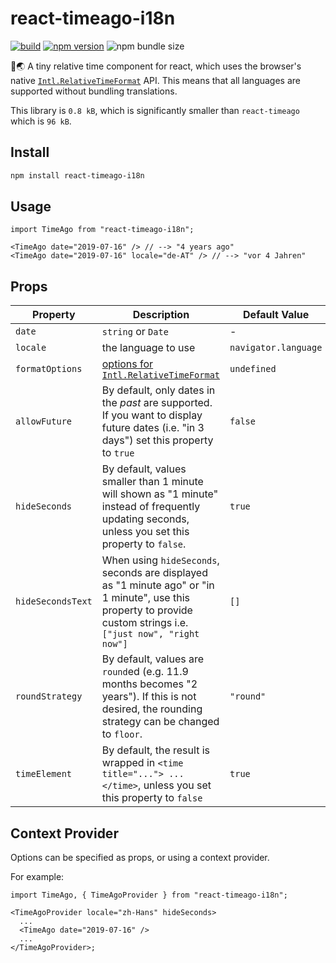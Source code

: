 # react-timeago-i18n

[![build](https://github.com/k-yle/react-timeago-i18n/actions/workflows/ci.yml/badge.svg)](https://github.com/k-yle/react-timeago-i18n/actions/workflows/ci.yml)
[![npm version](https://badge.fury.io/js/react-timeago-i18n.svg)](https://badge.fury.io/js/react-timeago-i18n)
![npm bundle size](https://img.shields.io/bundlephobia/minzip/react-timeago-i18n)

📅🌏 A tiny relative time component for react, which uses the browser's native [`Intl.RelativeTimeFormat`](https://developer.mozilla.org/en-US/docs/Web/JavaScript/Reference/Global_Objects/Intl/RelativeTimeFormat) API.
This means that all languages are supported without bundling translations.

This library is `0.8 kB`, which is significantly smaller than `react-timeago` which is `96 kB`.

## Install

```sh
npm install react-timeago-i18n
```

## Usage

```tsx
import TimeAgo from "react-timeago-i18n";

<TimeAgo date="2019-07-16" /> // --> "4 years ago"
<TimeAgo date="2019-07-16" locale="de-AT" /> // --> "vor 4 Jahren"
```

## Props

| Property          | Description                                                                                                                                                          | Default Value        |
|-------------------|----------------------------------------------------------------------------------------------------------------------------------------------------------------------|----------------------|
| `date`            | `string` or `Date`                                                                                                                                                   | -                    |
| `locale`          | the language to use                                                                                                                                                  | `navigator.language` |
| `formatOptions`   | [options for `Intl.RelativeTimeFormat`](https://developer.mozilla.org/en-US/docs/Web/JavaScript/Reference/Global_Objects/Intl/RelativeTimeFormat#basic_format_usage) | `undefined`          |
| `allowFuture`     | By default, only dates in the _past_ are supported. If you want to display future dates (i.e. "in 3 days") set this property to `true`                               | `false`              |
| `hideSeconds`     | By default, values smaller than 1 minute will shown as "1 minute" instead of frequently updating seconds, unless you set this property to `false`.                   | `true`               |
| `hideSecondsText` | When using `hideSeconds`, seconds are displayed as "1 minute ago" or "in 1 minute", use this property to provide custom strings i.e. `["just now", "right now"]`     | `[]`                 |
| `roundStrategy`   | By default, values are `round`ed (e.g. 11.9 months becomes "2 years"). If this is not desired, the rounding strategy can be changed to `floor`.                      | `"round"`            |
| `timeElement`     | By default, the result is wrapped in `<time title="..."> ... </time>`, unless you set this property to `false`                                                       | `true`               |

## Context Provider

Options can be specified as props, or using a context provider.

For example:

```tsx
import TimeAgo, { TimeAgoProvider } from "react-timeago-i18n";

<TimeAgoProvider locale="zh-Hans" hideSeconds>
  ...
  <TimeAgo date="2019-07-16" />
  ...
</TimeAgoProvider>;
```
